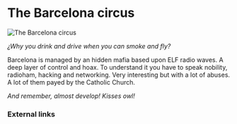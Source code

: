 # The Barcelona circus

![The Barcelona circus](http://telecomlobby.com/Images/remote_neural_monitoring_network_catalan_circus.webp)

*¿Why you drink and drive when you can smoke and fly?*

Barcelona is managed by an hidden mafia based upon ELF radio waves. A deep layer of control and hoax. To understand it you have to speak nobility, radioham, hacking and networking. Very interesting but with a lot of abuses. A lot of them payed by the Catholic Church. 

*And remember, almost develop! Kisses owl!*

###  External links



